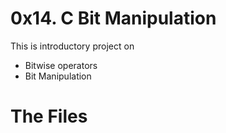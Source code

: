 # 0x14. C Bit Manipulation

This is introductory project on 
- Bitwise operators
- Bit Manipulation

# The Files
